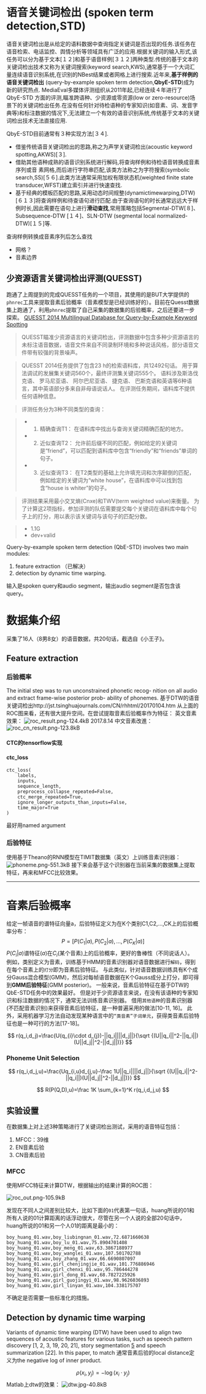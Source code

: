 # 语音关键词检出 (spoken term detection,STD)

语音关键词检出是从给定的语料数据中查询指定关键词是否出现的任务.该任务在语音检索、电话监控、舆情分析等领域具有广泛的应用.根据关键词的输入形式,该任务可以分为基于文本[１２]和基于语音样例[３１２]两种类型.传统的基于文本的关键词检出技术又称为关键词搜索(keyword search,KWS),通常基于一个大词汇量连续语音识别系统,在识别的NBest结果或者网格上进行搜索.近年来,**基于样例的语音关键词检出** (query-by-example spoken term detection,**QbyE-STD**)成为新的研究热点.
MediaEval多媒体评测组织从2011年起,已经连续４年进行了 QbyE-STD 方面的评测,瞄准跨语种、少资源或零资源(low or zero-resource)场景下的关键词检出任务.在没有任何针对待检语种的专家知识(如音素、词、发音字典等)和标注数据的情况下,无法建立一个有效的语音识别系统,传统基于文本的关键词检出技术无法直接应用.

QbyE-STD目前通常有３种实现方法[３４].

- 借鉴传统语音关键词检出的思路,称之为声学关键词检出(acoustic keyword spotting,AKWS)[３].
- 借助其他语种成熟的语音识别系统进行解码,将查询样例和待检语音转换成音素序列或音
素网格,而后进行字符串匹配,该类方法称之为字符搜索(symbolic search,SS)[５６].此类方法通常采用加权有限状态机(weighted finite state transducer,WFST)建立索引并进行快速查找.
- 基于经典的模板匹配的思路,采用动态时间规整(dynamictimewarping,DTW)[６１３]将查询样例和待查语句进行匹配.由于查询语句的时长通常远远大于样例时长,因此需要在语句上进行**滑动查找**,常用策略包括Segmental-DTW[８]、Subsequence-DTW
[１４]、SLN-DTW (segmental local normalized-DTW)[１５]等.

查询样例转换成音素序列后怎么查找
- 网格？
- 音素边界

## 少资源语言关键词检出评测(QUESST)

跑通了上周提到的完成QUESST任务的一个项目，其使用的是BUT大学提供的`phnrec`工具来提取音素后验概率（音素模型是已经训练好的）。目前在Quesst数据集上跑通了，利用`phnrec`提取了自己采集的数据集的后验概率，之后还要进一步探索。
[QUESST 2014 Multilingual Database for Query-by-Example Keyword Spotting][5]

> QUESST瞄准少资源语言的关键词检出，评测数据中包含多种少资源语言的未标注语音数据，语音文件来自不同录制环境和多种说话风格，部分语音文件带有较强的背景噪声。

> QUESST 2014任务提供了包含23 h的检索语料库，共12492句话。 用于算法调试的发展集关键词560个，最终评测集关键词555个。 语料涉及斯洛伐克语、 罗马尼亚语、 阿尔巴尼亚语、 捷克语、 巴斯克语和英语等6种语言，其中英语部分多来自非母语说话人。 在评测任务期间，语料库不提供任何语种信息。

> 评测任务分为3种不同类型的查询：

> - 1) 精确查询T1： 在语料库中找出与查询关键词精确匹配的地方。
> - 2) 近似查询T2： 允许前后缀不同的匹配，例如给定的关键词是“friend”，可以匹配到语料库中包含“friendly”和“friends”单词的句子。
> - 3) 近似查询T3： 在T2类型的基础上允许填充词和次序颠倒的匹配，例如给定的关键词为“white house”，在语料库中可以找到包含“house is whiter”的句子。

> 评测结果采用最小交叉熵(Cnxe)和TWV(term weighted value)来衡量。 为了计算这2项指标，参加评测的队伍需要提交每个关键词在语料库中每个句子上的打分，用以表示该关键词与该句子的匹配分数。

> - 1.1G
> - dev+valid

Query-by-example spoken term detection (QbE-STD) involves
two main modules: 
1. feature extraction （已解决）
2. detection by dynamic time warping.

输入是spoken query和audio segment，输出audio segment是否包含该query。

# 数据集介绍

采集了16人（8男8女）的语音数据，共20句话，截选自《小王子》。



## Feature extraction

### 后验概率

The initial step was to run unconstrained phonetic recog- nition on all audio and extract frame-wise posterior prob- ability of phonemes.
基于DTW的语音关键词检出http://jst.tsinghuajournals.com/CN/rhhtml/20170104.htm
从上面的ROC图来看，还有很大提升空间。在尝试提取音素后验概率作为特征：
英文音素效果：
![roc_result.png-124.4kB][3]
2017.8.14 中文音素改進：
![roc_cn_result.png-123.8kB][4]
#### CTC的tensorflow实现
#### ctc_loss
```
ctc_loss(
    labels,
    inputs,
    sequence_length,
    preprocess_collapse_repeated=False,
    ctc_merge_repeated=True,
    ignore_longer_outputs_than_inputs=False,
    time_major=True
)
```
最好用named argument

### 后验特征

使用基于Theano的RNN模型在TIMIT数据集（英文）上训练音素识别器：
![phoneme.png-551.3kB][6]
接下来会基于这个识别器在当前采集的数据集上提取特征，再来和MFCC比较效果。

---

# 音素后验概率

给定一帧语音的谱特征向量a，后验特征定义为在K个类别C1,C2,…,CK上的后验概率分布：
$$
P = [P(C_1|a),P(C_2|a),\dots,P(C_K|a)]
$$
$P(C_i|a)$谱特征($a$)在$C_i$(某个音素)上的后验概率，更好的鲁棒性（不同说话人）。 
例如，类别定义为音素，训练基于HMM的音素识别器对语音数据进行`解码`，得到在每个音素上的`打分`即为音素后验特征。 与此类似，针对语音数据训练具有K个成分Gauss混合模型(GMM)，然后对每帧语音数据在K个Gauss成分上打分，即可得到**GMM后验特征**(GMM posterior)。 
一般来说，音素后验特征在基于DTW的QbE-STD任务中的效果最好。 但是对于少资源语言来说，在没有该语种的专家知识和标注数据的情况下，通常无法训练音素识别器。 借用`其他语种`的音素识别器(不匹配音素识别)来获得音素后验特征，是一种普遍采用的做法[10-11, 16]。 此外，采用机器学习方法自动发现某种语言中的`“类音素”子词单元`，获得类音素后验特征也是一种可行的方法[17-18]。

$$
r(q_i,d_j)=\frac{U(q_{i}\cdot d_{j})-||q_i||||d_j||}{\sqrt {(U||q_i||^2-||q_i||)(U||d_j||^2-||d_j||)}}
$$

### Phoneme Unit Selection
$$
r(q_i,d_j,u)=\frac{Uq_{i,u}d_{j,u}-\frac 1U||q_i||||d_j||}{\sqrt {(U||q_i||^2-||q_i||)(U||d_j||^2-||d_j||)}}
$$

$$
R(P(Q,D),u)=\frac 1K \sum_{k=1}^K r(q_i,d_j,u)
$$

## 实验设置

在数据集上对上述3种策略进行了关键词检出测试，采用的语音特征包括：

1. MFCC：39维
2. EN音素后验
3. CN音素后验

### MFCC
使用MFCC特征来计算DTW，根据输出的结果计算的ROC图：

![roc_out.png-105.9kB][2]

发现在不同人之间差别比较大，比如下面的`01`代表第一句话，huang所说的01和所有人说的01计算距离的话浮动很大，尽管在另一个人说的全部20句话中，huang所说的01和另一个人01的距离是最小的：
```
boy_huang_01.wav,boy_liubingnan_01.wav,72.6871660638
boy_huang_01.wav,boy_lu_01.wav,75.8904701408
boy_huang_01.wav,boy_meng_01.wav,63.3867188977
boy_huang_01.wav,boy_wanglei_01.wav,107.501702788
boy_huang_01.wav,boy_zhang_01.wav,66.6690807097
boy_huang_01.wav,girl_chenjingjie_01.wav,101.776886946
boy_huang_01.wav,girl_chenxi_01.wav,95.786444278
boy_huang_01.wav,girl_dong_01.wav,68.7827225926
boy_huang_01.wav,girl_guojingyi_01.wav,98.9626036893
boy_huang_01.wav,girl_linyan_01.wav,104.338175707
```
不确定是否需要一些标准化的措施。

## Detection by dynamic time warping

Variants of dynamic time warping (DTW) have been used to
align two sequences of acoustic features for various tasks, such
as speech pattern discovery [1, 2, 3, 19, 20, 21], story segmentation
[5] and speech summarization [22]. In this paper, to match
通常音素后验的local distance定义为the negative log of inner product.

$$
\rho(x_i,y_j)=-\log(x_i\cdot y_j)
$$
Matlab上dtw的效果：
![dtw.jpg-40.8kB][1]



[2]: http://static.zybuluo.com/sixijinling/2owqberz9bis8rup6y9mbsp1/roc_out.png
  [1]: http://static.zybuluo.com/sixijinling/u36pwzvzmk8lqxp1sszwxo91/dtw.jpg
  [3]: http://static.zybuluo.com/sixijinling/k3qqkx2un8aucd9ntzkd3ac0/roc_result.png
  [4]: http://static.zybuluo.com/sixijinling/u3638nl6ck4q3145kkvuomiv/roc_cn_result.png
  [5]: http://speech.fit.vutbr.cz/software/quesst-2014-multilingual-database-query-by-example-keyword-spotting
  [6]: http://static.zybuluo.com/sixijinling/ynzwvhqqkceam69ye1g3scb0/phoneme.png